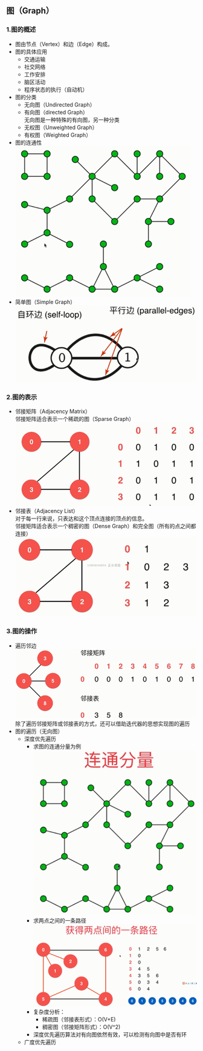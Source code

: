 ## 图（Graph）

### 1.图的概述
- 图由节点（Vertex）和边（Edge）构成。
- 图的具体应用
    - 交通运输
    - 社交网络
    - 工作安排
    - 脑区活动
    - 程序状态的执行（自动机）
- 图的分类
    - 无向图（Undirected Graph）
    - 有向图（directed Graph）  
  无向图是一种特殊的有向图，另一种分类
    - 无权图（Unweighted Graph）
    - 有权图（Weighted Graph）
- 图的连通性  
![](https://raw.githubusercontent.com/Daffupman/markdown-img/master/20190718192901.png)
- 简单图（Simple Graph）  
![](https://raw.githubusercontent.com/Daffupman/markdown-img/master/20190718193005.png)

### 2.图的表示
- 邻接矩阵（Adjacency Matrix）  
邻接矩阵适合表示一个稀疏的图（Sparse Graph）
![](https://raw.githubusercontent.com/Daffupman/markdown-img/master/20190718193727.png)
- 邻接表（Adjacency List）  
对于每一行来说，只表达和这个顶点连接的顶点的信息。  
邻接矩阵适合表示一个稠密的图（Dense Graph）和完全图（所有的点之间都连接）
![](https://raw.githubusercontent.com/Daffupman/markdown-img/master/20190718194021.png)

### 3.图的操作
- 遍历邻边  
![](https://raw.githubusercontent.com/Daffupman/markdown-img/master/20190718202718.png)
除了遍历邻接矩阵或邻接表的方式，还可以借助迭代器的思想实现图的遍历
- 图的遍历（无向图）
    - 深度优先遍历  
        - 求图的连通分量为例
        ![](https://raw.githubusercontent.com/Daffupman/markdown-img/master/20190720204244.png)  
        - 求两点之间的一条路径
        ![](https://raw.githubusercontent.com/Daffupman/markdown-img/master/20190721105154.png)
        - 复杂度分析：
            - 稀疏图（邻接表形式）：O(V+E)
            - 稠密图（邻接矩阵形式）：O(V^2)    
        - 深度优先遍历算法对有向图依然有效，可以检测有向图中是否有环
    - 广度优先遍历
        